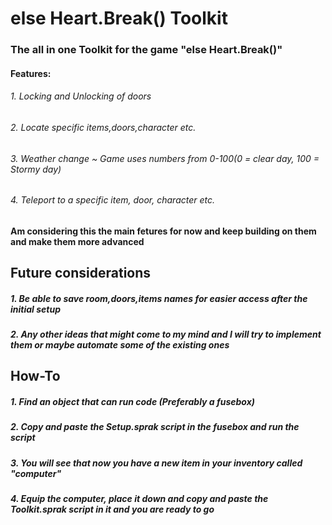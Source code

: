 # else Heart.Break() Toolkit

### The all in one Toolkit for the game "else Heart.Break()"


#### Features:
###### 1. Locking and Unlocking of doors
###### 2. Locate specific items,doors,character etc.
###### 3. Weather change ~ Game uses numbers from 0-100(0 = clear day, 100 = Stormy day)
###### 4. Teleport to a specific item, door, character etc.


#### Am considering this the main fetures for now and keep building on them and make them more advanced

## Future considerations
##### 1. Be able to save room,doors,items names for easier access after the initial setup
##### 2. Any other ideas that might come to my mind and I will try to implement them or maybe automate some of the existing ones



## How-To
##### 1. Find an object that can run code (Preferably a fusebox)
##### 2. Copy and paste the Setup.sprak script in the fusebox and run the script
##### 3. You will see that now you have a new item in your inventory called "computer"
##### 4. Equip the computer, place it down and copy and paste the Toolkit.sprak script in it and you are ready to go